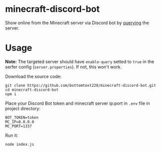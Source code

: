 # minecraft-discord-bot
Show online from the Minecraft server via Discord bot by [querying](https://wiki.vg/Query) the server.

# Usage


**Note:** The targeted server should have `enable-query` setted to `true` in the serfer config (`server.properties`). 
If not, this won't work.

Download the source code:
```console
git clone https://github.com/bottomtext228/minecraft-discord-bot.git
cd minecraft-discord-bot
npm i
```

Place your Discord Bot token and minecraft server ip:port in `.env` file in project directory:
```
BOT_TOKEN=token
MC_IP=0.0.0.0
MC_PORT=1337
```

Run it:
```console
node index.js
```